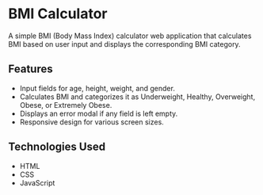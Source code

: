 # BMI Calculator

A simple BMI (Body Mass Index) calculator web application that calculates BMI based on user input and displays the corresponding BMI category.

## Features

- Input fields for age, height, weight, and gender.
- Calculates BMI and categorizes it as Underweight, Healthy, Overweight, Obese, or Extremely Obese.
- Displays an error modal if any field is left empty.
- Responsive design for various screen sizes.

## Technologies Used

- HTML
- CSS
- JavaScript

